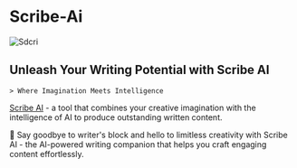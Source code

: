 # Scribe-Ai 

![Sdcri](https://github.com/meta-gravity/Scribe-Ai/assets/108740247/1cd64752-2d86-4428-9b74-7db9704d9916)


## Unleash Your Writing Potential with Scribe AI

```
> Where Imagination Meets Intelligence
```

[Scribe AI](https://github.com/meta-gravity/Scribe-Ai) - a tool that combines your creative imagination with the intelligence of AI to produce outstanding written content.

🤖 Say goodbye to writer's block and hello to limitless creativity with Scribe AI - the AI-powered writing companion that helps you craft engaging content effortlessly.

